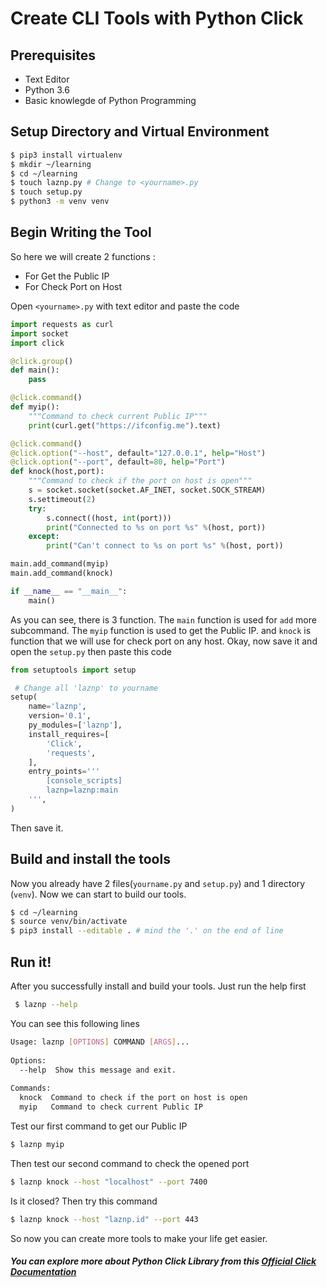 Create CLI Tools with Python Click
===
Prerequisites 
---
- Text Editor
- Python 3.6
- Basic knowlegde of Python Programming

Setup Directory and Virtual Environment
---
```bash
$ pip3 install virtualenv
$ mkdir ~/learning
$ cd ~/learning
$ touch laznp.py # Change to <yourname>.py
$ touch setup.py
$ python3 -m venv venv
```
 
Begin Writing the Tool
---
So here we will create 2 functions :

- For Get the Public IP
- For Check Port on Host

Open `<yourname>.py` with text editor and paste the code
```python
import requests as curl
import socket
import click

@click.group()
def main():
    pass

@click.command()
def myip():
    """Command to check current Public IP"""
    print(curl.get("https://ifconfig.me").text)

@click.command()
@click.option("--host", default="127.0.0.1", help="Host")
@click.option("--port", default=80, help="Port")
def knock(host,port):
    """Command to check if the port on host is open"""
    s = socket.socket(socket.AF_INET, socket.SOCK_STREAM)
    s.settimeout(2)
    try:
        s.connect((host, int(port)))
        print("Connected to %s on port %s" %(host, port))
    except:
        print("Can't connect to %s on port %s" %(host, port))

main.add_command(myip)
main.add_command(knock)

if __name__ == "__main__":
    main()
```

As you can see, there is 3 function. The `main` function is used for `add` more subcommand.
The `myip` function is used to get the Public IP.
and `knock` is function that we will use for check port on any host.
Okay, now save it and open the `setup.py` then paste this code
```python
from setuptools import setup

 # Change all 'laznp' to yourname
setup(
    name='laznp',
    version='0.1',
    py_modules=['laznp'],
    install_requires=[
        'Click',
        'requests',
    ],
    entry_points='''
        [console_scripts]
        laznp=laznp:main
    ''',
)
```
Then save it.

Build and install the tools
---
Now you already have 2 files(`yourname.py` and `setup.py`) and 1 directory (`venv`). Now we can start to build our tools.
```bash
$ cd ~/learning
$ source venv/bin/activate
$ pip3 install --editable . # mind the '.' on the end of line
```

Run it!
---
After you successfully install and build your tools. Just run the help first
```bash
 $ laznp --help
```

You can see this following lines
```bash
Usage: laznp [OPTIONS] COMMAND [ARGS]...
 
Options:
  --help  Show this message and exit.
  
Commands:
  knock  Command to check if the port on host is open
  myip   Command to check current Public IP
```

Test our first command to get our Public IP
```bash
$ laznp myip
```
Then test our second command to check the opened port
```bash
$ laznp knock --host "localhost" --port 7400
```
Is it closed? Then try this command
```bash
$ laznp knock --host "laznp.id" --port 443
```

So now you can create more tools to make your life get easier.
##### You can explore more about Python Click Library from this [Official Click Documentation](https://click.palletsprojects.com/en/7.x/)
